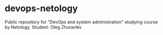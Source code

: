 # devops-netology
Public repository for "DevOps and system administration" studying course by Netology.
Student: Oleg Zhuravlev
